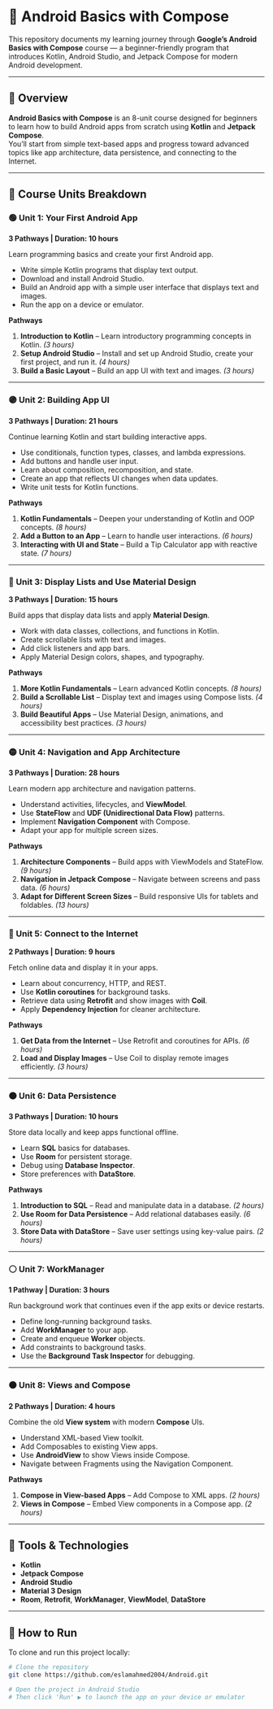 # 📱 Android Basics with Compose

This repository documents my learning journey through **Google’s Android Basics with Compose** course — a beginner-friendly program that introduces Kotlin, Android Studio, and Jetpack Compose for modern Android development.

---

## 🎯 Overview
**Android Basics with Compose** is an 8-unit course designed for beginners to learn how to build Android apps from scratch using **Kotlin** and **Jetpack Compose**.  
You’ll start from simple text-based apps and progress toward advanced topics like app architecture, data persistence, and connecting to the Internet.

---

## 🧩 Course Units Breakdown

### 🟢 Unit 1: Your First Android App
**3 Pathways | Duration: 10 hours**

Learn programming basics and create your first Android app.
- Write simple Kotlin programs that display text output.
- Download and install Android Studio.
- Build an Android app with a simple user interface that displays text and images.
- Run the app on a device or emulator.

**Pathways**
1. **Introduction to Kotlin** – Learn introductory programming concepts in Kotlin. *(3 hours)*  
2. **Setup Android Studio** – Install and set up Android Studio, create your first project, and run it. *(4 hours)*  
3. **Build a Basic Layout** – Build an app UI with text and images. *(3 hours)*  

---

### 🟣 Unit 2: Building App UI
**3 Pathways | Duration: 21 hours**

Continue learning Kotlin and start building interactive apps.
- Use conditionals, function types, classes, and lambda expressions.
- Add buttons and handle user input.
- Learn about composition, recomposition, and state.
- Create an app that reflects UI changes when data updates.
- Write unit tests for Kotlin functions.

**Pathways**
1. **Kotlin Fundamentals** – Deepen your understanding of Kotlin and OOP concepts. *(8 hours)*  
2. **Add a Button to an App** – Learn to handle user interactions. *(6 hours)*  
3. **Interacting with UI and State** – Build a Tip Calculator app with reactive state. *(7 hours)*  

---

### 🔵 Unit 3: Display Lists and Use Material Design
**3 Pathways | Duration: 15 hours**

Build apps that display data lists and apply **Material Design**.
- Work with data classes, collections, and functions in Kotlin.
- Create scrollable lists with text and images.
- Add click listeners and app bars.
- Apply Material Design colors, shapes, and typography.

**Pathways**
1. **More Kotlin Fundamentals** – Learn advanced Kotlin concepts. *(8 hours)*  
2. **Build a Scrollable List** – Display text and images using Compose lists. *(4 hours)*  
3. **Build Beautiful Apps** – Use Material Design, animations, and accessibility best practices. *(3 hours)*  

---

### 🟡 Unit 4: Navigation and App Architecture
**3 Pathways | Duration: 28 hours**

Learn modern app architecture and navigation patterns.
- Understand activities, lifecycles, and **ViewModel**.
- Use **StateFlow** and **UDF (Unidirectional Data Flow)** patterns.
- Implement **Navigation Component** with Compose.
- Adapt your app for multiple screen sizes.

**Pathways**
1. **Architecture Components** – Build apps with ViewModels and StateFlow. *(9 hours)*  
2. **Navigation in Jetpack Compose** – Navigate between screens and pass data. *(6 hours)*  
3. **Adapt for Different Screen Sizes** – Build responsive UIs for tablets and foldables. *(13 hours)*  

---

### 🔴 Unit 5: Connect to the Internet
**2 Pathways | Duration: 9 hours**

Fetch online data and display it in your apps.
- Learn about concurrency, HTTP, and REST.
- Use **Kotlin coroutines** for background tasks.
- Retrieve data using **Retrofit** and show images with **Coil**.
- Apply **Dependency Injection** for cleaner architecture.

**Pathways**
1. **Get Data from the Internet** – Use Retrofit and coroutines for APIs. *(6 hours)*  
2. **Load and Display Images** – Use Coil to display remote images efficiently. *(3 hours)*  

---

### 🟠 Unit 6: Data Persistence
**3 Pathways | Duration: 10 hours**

Store data locally and keep apps functional offline.
- Learn **SQL** basics for databases.
- Use **Room** for persistent storage.
- Debug using **Database Inspector**.
- Store preferences with **DataStore**.

**Pathways**
1. **Introduction to SQL** – Read and manipulate data in a database. *(2 hours)*  
2. **Use Room for Data Persistence** – Add relational databases easily. *(6 hours)*  
3. **Store Data with DataStore** – Save user settings using key-value pairs. *(2 hours)*  

---

### ⚪ Unit 7: WorkManager
**1 Pathway | Duration: 3 hours**

Run background work that continues even if the app exits or device restarts.
- Define long-running background tasks.
- Add **WorkManager** to your app.
- Create and enqueue **Worker** objects.
- Add constraints to background tasks.
- Use the **Background Task Inspector** for debugging.

---

### ⚫ Unit 8: Views and Compose
**2 Pathways | Duration: 4 hours**

Combine the old **View system** with modern **Compose** UIs.
- Understand XML-based View toolkit.
- Add Composables to existing View apps.
- Use **AndroidView** to show Views inside Compose.
- Navigate between Fragments using the Navigation Component.

**Pathways**
1. **Compose in View-based Apps** – Add Compose to XML apps. *(2 hours)*  
2. **Views in Compose** – Embed View components in a Compose app. *(2 hours)*  

---

## 🧰 Tools & Technologies
- **Kotlin**  
- **Jetpack Compose**  
- **Android Studio**  
- **Material 3 Design**  
- **Room**, **Retrofit**, **WorkManager**, **ViewModel**, **DataStore**

---

## 🚀 How to Run
To clone and run this project locally:

```bash
# Clone the repository
git clone https://github.com/eslamahmed2004/Android.git

# Open the project in Android Studio
# Then click 'Run' ▶️ to launch the app on your device or emulator
